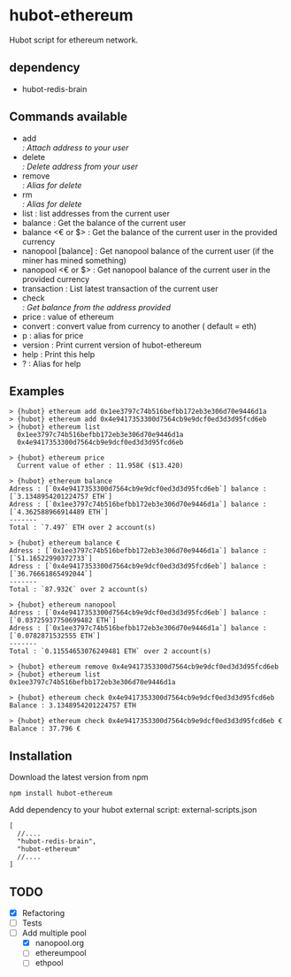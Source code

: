 # hubot-ethereum

Hubot script for ethereum network.

## dependency

- hubot-redis-brain

## Commands available

- add <address> : Attach address to your user 
- delete <address> : Delete address from your user 
- remove <address> : Alias for delete
- rm <address> : Alias for delete
- list : list addresses from the current user 
- balance : Get the balance of the current user 
- balance <€ or $> : Get the balance of the current user in the provided currency 
- nanopool [balance] : Get nanopool balance of the current user (if the miner has mined something)
- nanopool <€ or $> : Get nanopool balance of the current user in the provided currency
- transaction : List latest transaction of the current user
- check <address> : Get balance from the address provided 
- price : value of ethereum
- convert <value> <from> <to> : convert value from currency to another (<to> default = eth)
- p : alias for price
- version : Print current version of hubot-ethereum
- help : Print this help 
- ? : Alias for help

## Examples

```
> {hubot} ethereum add 0x1ee3797c74b516befbb172eb3e306d70e9446d1a 
> {hubot} ethereum add 0x4e9417353300d7564cb9e9dcf0ed3d3d95fcd6eb
> {hubot} ethereum list
  0x1ee3797c74b516befbb172eb3e306d70e9446d1a
  0x4e9417353300d7564cb9e9dcf0ed3d3d95fcd6eb

> {hubot} ethereum price
  Current value of ether : 11.958€ ($13.420)

> {hubot} ethereum balance
Adress : [`0x4e9417353300d7564cb9e9dcf0ed3d3d95fcd6eb`] balance : [`3.1348954201224757 ETH`] 
Adress : [`0x1ee3797c74b516befbb172eb3e306d70e9446d1a`] balance : [`4.362588966914489 ETH`] 
-------
Total : `7.497` ETH over 2 account(s)

> {hubot} ethereum balance €
Adress : [`0x1ee3797c74b516befbb172eb3e306d70e9446d1a`] balance : [`51.16522990372733`] 
Adress : [`0x4e9417353300d7564cb9e9dcf0ed3d3d95fcd6eb`] balance : [`36.76661865492044`] 
-------
Total : `87.932€` over 2 account(s)

> {hubot} ethereum nanopool
Adress : [`0x4e9417353300d7564cb9e9dcf0ed3d3d95fcd6eb`] balance : [`0.03725937750699482 ETH`] 
Adress : [`0x1ee3797c74b516befbb172eb3e306d70e9446d1a`] balance : [`0.0782871532555 ETH`] 
-------
Total : `0.11554653076249481 ETH` over 2 account(s)

> {hubot} ethereum remove 0x4e9417353300d7564cb9e9dcf0ed3d3d95fcd6eb
> {hubot} ethereum list
0x1ee3797c74b516befbb172eb3e306d70e9446d1a

> {hubot} ethereum check 0x4e9417353300d7564cb9e9dcf0ed3d3d95fcd6eb
Balance : 3.1348954201224757 ETH

> {hubot} ethereum check 0x4e9417353300d7564cb9e9dcf0ed3d3d95fcd6eb € 
Balance : 37.796 €

```

## Installation

Download the latest version from npm

```
npm install hubot-ethereum
```
Add dependency to your hubot external script:
external-scripts.json
```
[
  //....
  "hubot-redis-brain",
  "hubot-ethereum"
  //....
]

```


## TODO

- [x] Refactoring
- [ ] Tests
- [ ] Add multiple pool
    + [x] nanopool.org  
    + [ ] ethereumpool   
    + [ ] ethpool
